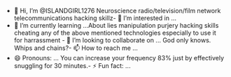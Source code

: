 - 👋 Hi, I’m @ISLANDGIRL1276
Neuroscience radio/television/film network telecommunications  hacking skillz- 👀 I’m interested in ...
- 🌱 I’m currently learning ...About lies manipulation purjery hacking skills cheating 
any of the above mentioned technologies especially to use it for harrassment - 💞️ I’m looking to collaborate on ...
  God only knows. Whips and chains?- 📫 How to reach me ...
- 😄 Pronouns: ...
You can increase your frequency 83% just by effectively snuggling for 30 minutes.- ⚡ Fun fact: ...

<!---
ISLANDGIRL1276/ISLANDGIRL1276 is a ✨ special ✨ repository because its `README.md` (this file) appears on your GitHub profile.
You can click the Preview link to take a look at your changes.
--->
